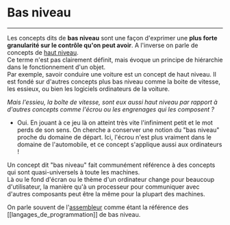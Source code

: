 # Bas niveau
---
Les concepts dits de **bas niveau** sont une façon d'exprimer une **plus forte granularité sur le contrôle qu'on peut avoir**. A l'inverse on parle de concepts de [haut niveau](haut_niveau.md).\
Ce terme n'est pas clairement définit, mais évoque un principe de hiérarchie dans le fonctionnement d'un objet.\
Par exemple, savoir conduire une voiture est un concept de haut niveau. Il est fondé sur d'autres concepts plus bas niveau comme la boite de vitesse, les essieux, ou bien les logiciels ordinateurs de la voiture.

*Mais l'essieu, la boîte de vitesse, sont eux aussi haut niveau par rapport à d'autres concepts comme l'écrou ou les engrenages qui les composent ?*
- Oui. En jouant à ce jeu là on atteint très vite l'infiniment petit et le mot perds de son sens. On cherche a conserver une notion du "bas niveau" proche du domaine de départ. Ici, l'écrou n'est plus vraiment dans le domaine de l'automobile, et ce concept s'applique aussi aux ordinateurs !

Un concept dit "bas niveau" fait communément référence à des concepts qui sont quasi-universels à toute les machines.\
Là ou le fond d'écran ou le thème d'un ordinateur change pour beaucoup d'utilisateur, la manière qu'à un processeur pour communiquer avec d'autres composants peut être la même pour la plupart des machines.

On parle souvent de l'[assembleur](https://en.wikipedia.org/wiki/Assembly_language) comme étant la référence des [[langages_de_programmation]] de bas niveau.